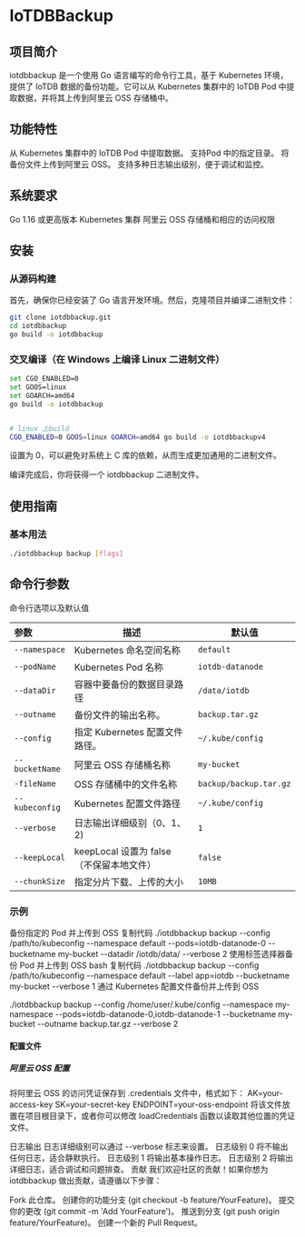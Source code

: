# IoTDBBackup
## 项目简介
iotdbbackup 是一个使用 Go 语言编写的命令行工具，基于 Kubernetes 环境，提供了 IoTDB 数据的备份功能。它可以从 Kubernetes 集群中的 IoTDB Pod 中提取数据，并将其上传到阿里云 OSS 存储桶中。

## 功能特性
从 Kubernetes 集群中的 IoTDB Pod 中提取数据。
支持Pod 中的指定目录。
将备份文件上传到阿里云 OSS。
支持多种日志输出级别，便于调试和监控。

## 系统要求
Go 1.16 或更高版本
Kubernetes 集群
阿里云 OSS 存储桶和相应的访问权限
## 安装
### 从源码构建
首先，确保你已经安装了 Go 语言开发环境。然后，克隆项目并编译二进制文件：

```bash
git clone iotdbbackup.git
cd iotdbbackup
go build -o iotdbbackup
```

### 交叉编译（在 Windows 上编译 Linux 二进制文件）
```bash
set CGO_ENABLED=0
set GOOS=linux
set GOARCH=amd64
go build -o iotdbbackup


# linux 上build
CGO_ENABLED=0 GOOS=linux GOARCH=amd64 go build -o iotdbbackupv4
```

 设置为 0，可以避免对系统上 C 库的依赖，从而生成更加通用的二进制文件。

编译完成后，你将获得一个 iotdbbackup 二进制文件。

## 使用指南
### 基本用法
```bash
./iotdbbackup backup [flags]
```



## 命令行参数

命令行选项以及默认值

| 参数 | 描述                             | 默认值                  |
|:-------------------|--------------------------------|------------------------|
| `--namespace` | Kubernetes 命名空间名称              | `default`              |
| `--podName`        | Kubernetes Pod 名称              | `iotdb-datanode`  |
| `--dataDir`        | 容器中要备份的数据目录路径                  | `/data/iotdb`          |
| `--outname` | 备份文件的输出名称。 | `backup.tar.gz`        |
| `--config  `       | 指定 Kubernetes 配置文件路径。          | `~/.kube/config`        |
| `--bucketName`     | 阿里云 OSS 存储桶名称                  | `my-bucket`            |
| `-fileName`        | OSS 存储桶中的文件名称                  | `backup/backup.tar.gz` |
| `--kubeconfig`     | Kubernetes 配置文件路径              | `~/.kube/config`       |
| `--verbose`        | 日志输出详细级别（0、1、2) | `1`                    |
| `--keepLocal` | keepLocal 设置为 false（不保留本地文件） | `false` |
| `--chunkSize` | 指定分片下载、上传的大小 | `10MB` |



### 示例

备份指定的 Pod 并上传到 OSS
复制代码
./iotdbbackup backup --config /path/to/kubeconfig --namespace default --pods=iotdb-datanode-0 --bucketname my-bucket --datadir /iotdb/data/ --verbose 2
使用标签选择器备份 Pod 并上传到 OSS
bash
复制代码
./iotdbbackup backup --config /path/to/kubeconfig --namespace default --label app=iotdb --bucketname my-bucket --verbose 1
通过 Kubernetes 配置文件备份并上传到 OSS

./iotdbbackup backup --config /home/user/.kube/config --namespace my-namespace --pods=iotdb-datanode-0,iotdb-datanode-1 --bucketname my-bucket --outname backup.tar.gz --verbose 2

#### 配置文件

##### 阿里云 OSS 配置

将阿里云 OSS 的访问凭证保存到 .credentials 文件中，格式如下：
AK=your-access-key
SK=your-secret-key
ENDPOINT=your-oss-endpoint
将该文件放置在项目根目录下，或者你可以修改 loadCredentials 函数以读取其他位置的凭证文件。

日志输出
日志详细级别可以通过 --verbose 标志来设置。
日志级别 0 将不输出任何日志，适合静默执行。
日志级别 1 将输出基本操作日志。
日志级别 2 将输出详细日志，适合调试和问题排查。
贡献
我们欢迎社区的贡献！如果你想为 iotdbbackup 做出贡献，请遵循以下步骤：

Fork 此仓库。
创建你的功能分支 (git checkout -b feature/YourFeature)。
提交你的更改 (git commit -m 'Add YourFeature')。
推送到分支 (git push origin feature/YourFeature)。
创建一个新的 Pull Request。